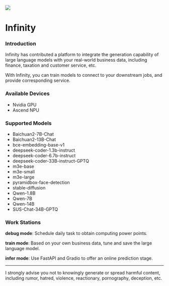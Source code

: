 ![](https://openi.pcl.ac.cn/rhys2985/Infinity/raw/branch/master/templates/Infinity.png)

# Infinity

### Introduction

Infinity has contributed a platform to integrate the generation capability of large language models with your real-world business data, including finance, taxation and customer service, etc.

With Infinity, you can train models to connect to your downstream jobs, and provide corresponding service.

### Available Devices

* Nvidia GPU
* Ascend NPU

### Supported Models

* Baichuan2-7B-Chat
* Baichuan2-13B-Chat
* bce-embedding-base-v1
* deepseek-coder-1.3b-instruct
* deepseek-coder-6.7b-instruct
* deepseek-coder-33B-instruct-GPTQ
* m3e-base
* m3e-small
* m3e-large
* pyramidbox-face-detection
* stable-diffusion
* Qwen-1.8B
* Qwen-7B
* Qwen-14B
* SUS-Chat-34B-GPTQ

### Work Stations

**debug mode**: Schedule daily task to obtain computing power points.

**train mode**: Based on your own business data, tune and save the large language model.

**infer mode**: Use FastAPI and Gradio to offer an online prediction stage.

***

I strongly advise you not to knowingly generate or spread harmful content, including rumor, hatred, violence, reactionary, pornography, deception, etc.
